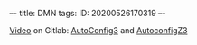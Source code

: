–-
title: DMN
tags: 
   ID: 20200526170319
–-

[Video](https://www.youtube.com/watch?v=Tp-MGi7ir-4&feature=youtu.be)
on Gitlab: [AutoConfig3](https://gitlab.com/EAVISE/cdmn/autoconfig3) and [AutoconfigZ3](https://gitlab.com/EAVISE/cdmn/autoconfigz3)
